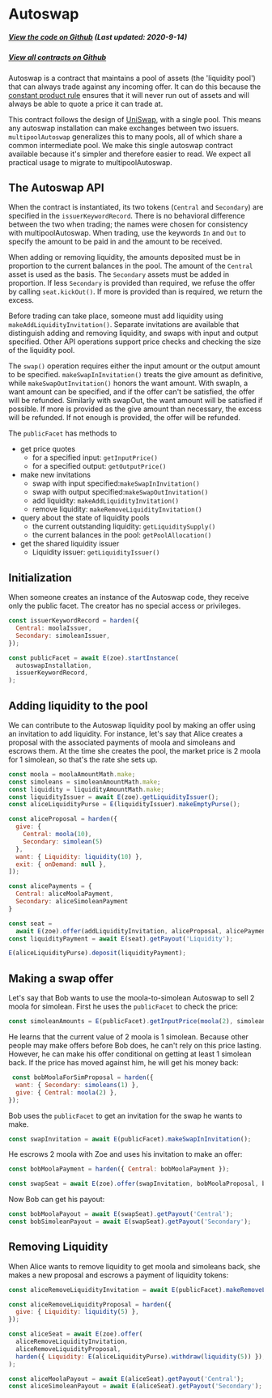 # Autoswap

<Zoe-Version/>

##### [View the code on Github](https://github.com/Agoric/agoric-sdk/blob/2a8b0fc2ece7344604bcc23b295367cd871f6995/packages/zoe/src/contracts/autoswap.js) (Last updated: 2020-9-14)
##### [View all contracts on Github](https://github.com/Agoric/agoric-sdk/tree/master/packages/zoe/src/contracts)

Autoswap is a contract that maintains a pool of assets (the 'liquidity pool') that
can always trade against any incoming offer. It can do this because the
[constant product rule](https://medium.com/scalar-capital/uniswap-a-unique-exchange-f4ef44f807bf)
ensures that it will never run out of assets and will always be able to quote a
price it can trade at.

This contract follows the design of [UniSwap](https://uniswap.org/), with a single
pool. This means any autoswap installation can make exchanges between two
issuers. `multipoolAutoswap` generalizes this to many pools, all of which share a
common intermediate pool. We make this single autoswap contract available because it's
simpler and therefore easier to read. We expect all practical usage to migrate to
multipoolAutoswap.

## The Autoswap API

When the contract is instantiated, its two tokens (`Central` and `Secondary`) are
specified in the `issuerKeywordRecord`. There is no behavioral difference between the
two when trading; the names were chosen for consistency with multipoolAutoswap. When
trading, use the keywords `In` and `Out` to specify the amount to be paid in and the
amount to be received.

When adding or removing liquidity, the amounts deposited must be in proportion to the
current balances in the pool. The amount of the `Central` asset is used as the
basis. The `Secondary` assets must be added in proportion.  If less `Secondary` is
provided than required, we refuse the offer by calling `seat.kickOut()`. If more is
provided than is required, we return the excess.

Before trading can take place, someone must add liquidity using
`makeAddLiquidityInvitation()`. Separate invitations are available that distinguish
adding and removing liquidity, and swaps with input and output specified. Other API
operations support price checks and checking the size of the liquidity pool.

The `swap()` operation requires either the input amount or the output amount to be
specified. `makeSwapInInvitation()` treats the give amount as definitive, while
`makeSwapOutInvitation()` honors the want amount. With swapIn, a want amount can be
specified, and if the offer can't be satisfied, the offer will be refunded. Similarly
with swapOut, the want amount will be satisfied if possible. If more is provided as the
give amount than necessary, the excess will be refunded. If not enough is provided, the
offer will be refunded.

The `publicFacet` has methods to
 * get price quotes
   * for a specified input: `getInputPrice()`
   * for a specified output: `getOutputPrice()`
 * make new invitations
   * swap with input specified:`makeSwapInInvitation()`
   * swap with output specified:`makeSwapOutInvitation()`
   * add liquidity: `makeAddLiquidityInvitation()`
   * remove liquidity: `makeRemoveLiquidityInvitation()`
 * query about the state of liquidity pools
   * the current outstanding liquidity: `getLiquiditySupply()`
   * the current balances in the pool: `getPoolAllocation()`
 * get the shared liquidity issuer
    * Liquidity issuer: `getLiquidityIssuer()`

## Initialization

When someone creates an instance of the Autoswap code, they receive only the public
facet. The creator has no special access or privileges.

```js
const issuerKeywordRecord = harden({
  Central: moolaIssuer,
  Secondary: simoleanIssuer,
});

const publicFacet = await E(zoe).startInstance(
  autoswapInstallation,
  issuerKeywordRecord,
);
```

## Adding liquidity to the pool

We can contribute to the Autoswap liquidity pool by making an offer using an
invitation to add liquidity. For instance, let's say that Alice creates a proposal
with the associated payments of moola and simoleans and escrows them. At the time she
creates the pool, the market price is 2 moola for 1 simolean, so that's the rate she
sets up.

```js
const moola = moolaAmountMath.make;
const simoleans = simoleanAmountMath.make;
const liquidity = liquidityAmountMath.make;
const liquidityIssuer = await E(zoe).getLiquidityIssuer();
const aliceLiquidityPurse = E(liquidityIssuer).makeEmptyPurse();

const aliceProposal = harden({
  give: {
    Central: moola(10),
    Secondary: simolean(5)
  },
  want: { Liquidity: liquidity(10) },
  exit: { onDemand: null },
]);

const alicePayments = {
  Central: aliceMoolaPayment,
  Secondary: aliceSimoleanPayment
}

const seat =
  await E(zoe).offer(addLiquidityInvitation, aliceProposal, alicePayments);
const liquidityPayment = await E(seat).getPayout('Liquidity');

E(aliceLiquidityPurse).deposit(liquidityPayment);
```

## Making a swap offer

Let's say that Bob wants to use the moola-to-simolean Autoswap to sell 2 moola for
simolean. First he uses the `publicFacet` to check the price:

```js
const simoleanAmounts = E(publicFacet).getInputPrice(moola(2), simoleanBrand);
```

He learns that the current value of 2 moola is 1 simolean. Because other people may
make offers before Bob does, he can't rely on this price lasting. However, he can make
his offer conditional on getting at least 1 simolean back. If the price has moved
against him, he will get his money back:

```js
 const bobMoolaForSimProposal = harden({
  want: { Secondary: simoleans(1) },
  give: { Central: moola(2) },
});
```

Bob uses the `publicFacet` to get an invitation for the swap he wants to make.

```js
const swapInvitation = await E(publicFacet).makeSwapInInvitation();
```

He escrows 2 moola with Zoe and uses his invitation to make an offer:

```js
const bobMoolaPayment = harden({ Central: bobMoolaPayment });

const swapSeat = await E(zoe).offer(swapInvitation, bobMoolaProposal, bobMoolaPayment);
```

Now Bob can get his payout:

```js
const bobMoolaPayout = await E(swapSeat).getPayout('Central');
const bobSimoleanPayout = await E(swapSeat).getPayout('Secondary');
```

## Removing Liquidity

When Alice wants to remove liquidity to get moola and simoleans back, she makes a new
proposal and escrows a payment of liquidity tokens:

```js
const aliceRemoveLiquidityInvitation = await E(publicFacet).makeRemoveLiquidityInvitation();

const aliceRemoveLiquidityProposal = harden({
  give: { Liquidity: liquidity(5) },
});

const aliceSeat = await E(zoe).offer(
  aliceRemoveLiquidityInvitation,
  aliceRemoveLiquidityProposal,
  harden({ Liquidity: E(aliceLiquidityPurse).withdraw(liquidity(5)) }),
);

const aliceMoolaPayout = await E(aliceSeat).getPayout('Central');
const aliceSimoleanPayout = await E(aliceSeat).getPayout('Secondary');
```

